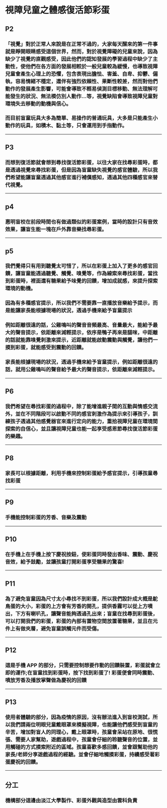 # 視障兒童之體感復活節彩蛋

## P2

### 「視覺」對於正常人來說是在正常不過的，大家每天醒來的第一件事就是睜開眼睛感受這個世界，然而，對於視覺障礙的兒童來說，因為缺少了視覺的直觀感受，因此他們的認知發展的學習過程中缺少了主動性，使他們在各方面的發展相較於一般兒童較為緩慢，也導致視障兒童會產生心理上的恐懼，包含表現出膽怯、害羞、自卑、抑鬱、偏執，容易情緒不穩定，還伴有強烈依賴性、果斷性較差，然而對他們動作的發展產生影響，可能會導致不輕易偵測目標移動、無法理解可能發生的狀況、無法模仿別人動作…等，視覺缺陷會導致視障兒童對環境失去移動的動機與信心。

### 而目前盲童玩具大多為簡單、易操作的普通玩具，大多是只能產生小動作的玩具，如積木、黏土等，只會運用到手指動作。

---

## P3

### 而想到復活節就會想到尋找復活節彩蛋，以往大家在找尋彩蛋時，都是透過視覺來尋找彩蛋，但是因為盲童缺失視覺的感官體驗，所以我們希望能讓盲童透過其他感官進行補償感知，透過其他四種感官來替代視覺。

---

## p4

### 惠明盲校在前段時間也有做過類似的彩蛋案例，當時的設計只有音效效果，讓盲生能一塊在戶外靠音樂找尋彩蛋。

---

## p5

### 我們覺得只有用到聽覺太可惜了，所以在彩蛋上加入了更多的感官回饋，讓盲童能透過聽覺、觸覺、嗅覺等，作為線索來尋找彩蛋，當找到彩蛋時，裡面還有糖果給予味覺的回饋，增加成就感，來提升探索環境的動機。

### 因為有多種感官提示，所以我們不需要靠一直播放音樂給予提示，而是能讓家長能根據現場的狀況，透過手機來給予盲童提示

### 例如距離很遠的話，公雞鳴叫的聲音音頻最高、音量最大，能給予最大的聲音提示，依距離來減輕提示，依序是鴨子再來是貓咪，中距離的話就能靠嗅覺刺激來提示，近距離就能啟動震動與觸覺，讓他們一摸到彩蛋，就能感受到震動的回饋。

### 家長能根據現場的狀況，透過手機來給予盲童提示，例如距離很遠的話，就用公雞鳴叫的聲音給予最大的聲音提示，依距離來減輕提示。

---

## P6

### 我們希望在尋找彩蛋的過程中，除了能增進親子間的互動與情感交流外，並在不同階段可以啟動不同的感官刺激作為提示來引導孩子，訓練孩子透過其他感覺器官來進行定向的能力，重拾視障兒童在環境間探索的自信心，並且讓視障兒童也能一起享受感恩節尋找復活節彩蛋的樂趣。

---

## P8

### 家長可以根據距離，利用手機來控制彩蛋給予感官提示，引導孩童尋找彩蛋

---

## P9

### 手機能控制彩蛋的芳香、音樂及震動

---

## P10

### 在手機上在手機上按下慶祝按鈕，使彩蛋同時發出香味、震動、慶祝音效，給予鼓勵，並讓孩童打開彩蛋享受糖果的驚喜!

---

## P11

### 為了避免盲童因為尺寸太小尋找不到彩蛋，所以我們設計成大概是鴕鳥蛋的大小，彩蛋的上方會有芳香的開孔，提供香霧可以從上方噴出，下方有喇叭孔，讓聲音能夠透過孔出來；盲童在找尋到彩蛋後，可以打開我們的彩蛋，彩蛋的內部有置物空間放置著糖果，並且在元件上有做夾層，避免盲童誤觸元件而受傷。

---

## P12

### 這是手機 APP 的部分，只需要控制想要作動的回饋裝置，彩蛋就會立即的運作;在盲童找到彩蛋時，按下找到彩蛋了! 彩蛋便會同時震動、噴放芳香及播放掌聲做為慶祝的回饋

---

## P13

### 使用者體驗的部分，因為疫情的原因，沒有辦法進入到盲校測試，所以我們請兩位明眼兒童戴眼罩來模擬視障，也能讓他們感受到盲童的辛苦，增加對盲人的同理心，戴上眼罩時，孩童會呆站在原地、很慌張、需要人家幫助，遊戲過程中，孩童會仔細的聆聽聲音的位置，並用觸碰的方式摸索附近的區域。孩童喜歡多感回饋，並會跟幫助他的家長/老師分享遊戲過程的經驗。並會仔細地觸摸彩蛋，持續感受著彩蛋慶祝的回饋。

---

## 分工

### 機構部分這邊由淡江大學製作、彩蛋外觀與造型由雲科負責
